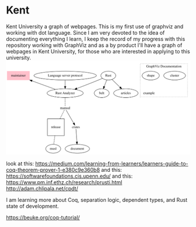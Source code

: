 # Kent
Kent University a graph of webpages.
This is my first use of graphviz and working with dot language. Since I am very devoted to the idea of documenting everything I learn, I keep the record of my progress with this repository working with GraphViz and as a by product I'll have a graph of webpages in Kent University, for those who are interested in applying to this university.
![image](research.svg)


look at this:
https://medium.com/learning-from-learners/learners-guide-to-coq-theorem-prover-1-e380c9e360b8
and this:
https://softwarefoundations.cis.upenn.edu/
and this:
https://www.pm.inf.ethz.ch/research/prusti.html
http://adam.chlipala.net/cpdt/

I am learning more about Coq, separation logic, dependent types, and Rust state of development.

https://beuke.org/coq-tutorial/
